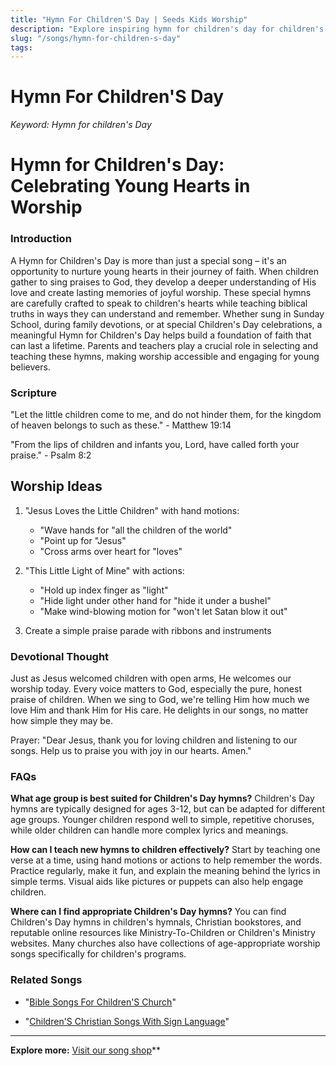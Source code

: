 ```yaml
---
title: "Hymn For Children'S Day | Seeds Kids Worship"
description: "Explore inspiring hymn for children's day for children's worship and faith development. Biblical music resources for families and ministry."
slug: "/songs/hymn-for-children-s-day"
tags:
---
```


# Hymn For Children'S Day

_Keyword: Hymn for children's Day_

# Hymn for Children's Day: Celebrating Young Hearts in Worship

### Introduction
A Hymn for Children's Day is more than just a special song – it's an opportunity to nurture young hearts in their journey of faith. When children gather to sing praises to God, they develop a deeper understanding of His love and create lasting memories of joyful worship. These special hymns are carefully crafted to speak to children's hearts while teaching biblical truths in ways they can understand and remember. Whether sung in Sunday School, during family devotions, or at special Children's Day celebrations, a meaningful Hymn for Children's Day helps build a foundation of faith that can last a lifetime. Parents and teachers play a crucial role in selecting and teaching these hymns, making worship accessible and engaging for young believers.

### Scripture
"Let the little children come to me, and do not hinder them, for the kingdom of heaven belongs to such as these." - Matthew 19:14

"From the lips of children and infants you, Lord, have called forth your praise." - Psalm 8:2

## Worship Ideas
1. "Jesus Loves the Little Children" with hand motions:
   - "Wave hands for "all the children of the world"
   - "Point up for "Jesus"
   - "Cross arms over heart for "loves"

2. "This Little Light of Mine" with actions:
   - "Hold up index finger as "light"
   - "Hide light under other hand for "hide it under a bushel"
   - "Make wind-blowing motion for "won't let Satan blow it out"

3. Create a simple praise parade with ribbons and instruments

### Devotional Thought
Just as Jesus welcomed children with open arms, He welcomes our worship today. Every voice matters to God, especially the pure, honest praise of children. When we sing to God, we're telling Him how much we love Him and thank Him for His care. He delights in our songs, no matter how simple they may be.

Prayer: "Dear Jesus, thank you for loving children and listening to our songs. Help us to praise you with joy in our hearts. Amen."

### FAQs
**What age group is best suited for Children's Day hymns?**
Children's Day hymns are typically designed for ages 3-12, but can be adapted for different age groups. Younger children respond well to simple, repetitive choruses, while older children can handle more complex lyrics and meanings.

**How can I teach new hymns to children effectively?**
Start by teaching one verse at a time, using hand motions or actions to help remember the words. Practice regularly, make it fun, and explain the meaning behind the lyrics in simple terms. Visual aids like pictures or puppets can also help engage children.

**Where can I find appropriate Children's Day hymns?**
You can find Children's Day hymns in children's hymnals, Christian bookstores, and reputable online resources like Ministry-To-Children or Children's Ministry websites. Many churches also have collections of age-appropriate worship songs specifically for children's programs.

### Related Songs

- "[Bible Songs For Children'S Church](/songs/bible-songs-for-children-s-church/)"

- "[Children'S Christian Songs With Sign Language](/songs/children-s-christian-songs-with-sign-language/)"

---

**Explore more:** [Visit our song shop](https://seedskidsworship.com/shop)**

<!-- Schema Markup -->
<script type="application/ld+json">
{
  "@context": "https://schema.org",
  "@type": "MusicRecording",
  "name": "Hymn For Children'S Day",
  "byArtist": {
    "@type": "MusicGroup",
    "name": "Seeds Kids Worship"
  },
  "isFamilyFriendly": true,
  "url": "https://seedskidsworship.com/songs/hymn-for-children-s-day/"
}
</script>
